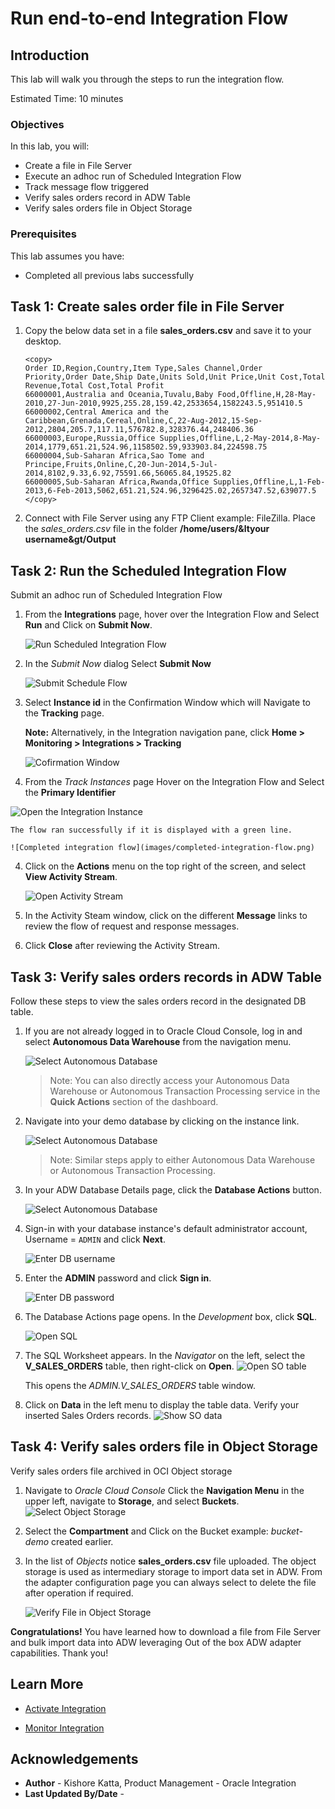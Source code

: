 # Run end-to-end Integration Flow

## Introduction
This lab will walk you through the steps to run the integration flow.

Estimated Time: 10 minutes

### Objectives
In this lab, you will:
- Create a file in File Server
- Execute an adhoc run of Scheduled Integration Flow
- Track message flow triggered
- Verify sales orders record in ADW Table
- Verify sales orders file in Object Storage

### Prerequisites
This lab assumes you have:
- Completed all previous labs successfully


## Task 1: Create sales order file in File Server

1.  Copy the below data set in a file **sales_orders.csv** and save it to your  desktop.

    ```
    <copy>
    Order ID,Region,Country,Item Type,Sales Channel,Order Priority,Order Date,Ship Date,Units Sold,Unit Price,Unit Cost,Total Revenue,Total Cost,Total Profit
    66000001,Australia and Oceania,Tuvalu,Baby Food,Offline,H,28-May-2010,27-Jun-2010,9925,255.28,159.42,2533654,1582243.5,951410.5
    66000002,Central America and the Caribbean,Grenada,Cereal,Online,C,22-Aug-2012,15-Sep-2012,2804,205.7,117.11,576782.8,328376.44,248406.36
    66000003,Europe,Russia,Office Supplies,Offline,L,2-May-2014,8-May-2014,1779,651.21,524.96,1158502.59,933903.84,224598.75
    66000004,Sub-Saharan Africa,Sao Tome and Principe,Fruits,Online,C,20-Jun-2014,5-Jul-2014,8102,9.33,6.92,75591.66,56065.84,19525.82
    66000005,Sub-Saharan Africa,Rwanda,Office Supplies,Offline,L,1-Feb-2013,6-Feb-2013,5062,651.21,524.96,3296425.02,2657347.52,639077.5
    </copy>
    ```

2.  Connect with File Server using any FTP Client example: FileZilla. Place the *sales_orders.csv* file in the folder **/home/users/&ltyour username&gt/Output**

## Task 2: Run the Scheduled Integration Flow

Submit an adhoc run of Scheduled Integration Flow

1. From the **Integrations** page, hover over the Integration Flow and Select **Run** and Click on **Submit Now**.

    ![Run Scheduled Integration Flow](images/run-integration.png)

2. In the *Submit Now* dialog Select **Submit Now**

    ![Submit Schedule Flow](images/submit-schedule-flow.png)

3. Select **Instance id** in the Confirmation Window which will Navigate to the **Tracking** page.

    **Note:** Alternatively, in the Integration navigation pane, click **Home > Monitoring > Integrations > Tracking**

    ![Cofirmation Window](images/submit-confirmation.png)

4.  From the *Track Instances* page Hover on the Integration Flow and Select the **Primary  Identifier**

   ![Open the Integration Instance](images/integration-instance-open.png)

    The flow ran successfully if it is displayed with a green line.

    ![Completed integration flow](images/completed-integration-flow.png)

4. Click on the **Actions** menu on the top right of the screen, and select **View Activity Stream**.

     ![Open Activity Stream](images/open-activity-stream.png)

5. In the Activity Steam window, click on the different **Message** links to review the flow of request and response messages.

6. Click **Close** after reviewing the Activity Stream.


## Task 3: Verify sales orders records in ADW Table
Follow these steps to view the sales orders record in the designated DB table.

1. If you are not already logged in to Oracle Cloud Console, log in and select **Autonomous Data Warehouse** from the navigation menu.

    ![Select Autonomous Database](../setup/images/adb-navigation.png)

    > Note: You can also directly access your Autonomous Data Warehouse or Autonomous Transaction Processing service in the **Quick Actions** section of the dashboard.

2. Navigate into your demo database by clicking on the instance link.

    ![Select Autonomous Database](../setup/images/select-adb-instance.png)

    > Note: Similar steps apply to either Autonomous Data Warehouse or Autonomous Transaction Processing.

3. In your ADW Database Details page, click the **Database Actions** button.

    ![Select Autonomous Database](../setup/images/click-database-actions.png)

4. Sign-in with your database instance's default administrator account, Username = `ADMIN` and click **Next**.

   ![Enter DB username](../setup/images/enter-username.png)

5.  Enter the **ADMIN** password and click **Sign in**.

    ![Enter DB password](../setup/images/enter-password.png)

6. The Database Actions page opens. In the *Development* box, click **SQL**.

    ![Open SQL](../setup/images/open-sql.png)


7. The SQL Worksheet appears. In the *Navigator* on the left, select the **V\_SALES\_ORDERS** table, then right-click on **Open**.
    ![Open SO table](images/open-so-table.png)

    This opens the *ADMIN.V\_SALES\_ORDERS* table window.

8. Click on **Data** in the left menu to display the table data. Verify your inserted Sales Orders records.
   ![Show SO data](images/show-so-data.png)

## Task 4: Verify sales orders file in Object Storage

Verify sales orders file archived in OCI Object storage

1.  Navigate to *Oracle Cloud Console* Click the **Navigation Menu** in the upper left, navigate to **Storage**, and select **Buckets**.
    ![Select Object Storage](https://raw.githubusercontent.com/oracle/learning-library/master/common/images/console/storage-buckets.png)

2.  Select the **Compartment** and Click on the Bucket example: *bucket-demo* created earlier.

3.  In the list of *Objects* notice **sales_orders.csv** file uploaded. The object storage is used as intermediary storage to import data set in ADW. From the adapter configuration page you can always select to delete the file after operation if required.

    ![Verify File in Object Storage](images/verify-file-so-os.png)

**Congratulations!** You have learned how to download a file from File Server and bulk import data into ADW leveraging Out of the box ADW adapter capabilities. Thank you!

## Learn More

* [Activate Integration](https://docs.oracle.com/en/cloud/paas/integration-cloud/integrations-user/activate-and-deactivate-integrations.html)

* [Monitor Integration](https://docs.oracle.com/en/cloud/paas/integration-cloud/integrations-user/monitor-integrations-runtime.html)

## Acknowledgements
* **Author** - Kishore Katta, Product Management - Oracle Integration
* **Last Updated By/Date** -
